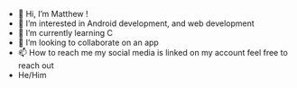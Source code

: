 - 👋 Hi, I’m Matthew !
- 👀 I’m interested in Android development, and web development
- 🌱 I’m currently learning C
- 💞️ I’m looking to collaborate on an app
- 📫 How to reach me my social media is linked on my account feel free to reach out
- He/Him

<!---
matthewdamiano66/matthewdamiano66 is a ✨ special ✨ repository because its `README.md` (this file) appears on your GitHub profile.
You can click the Preview link to take a look at your changes.
--->

